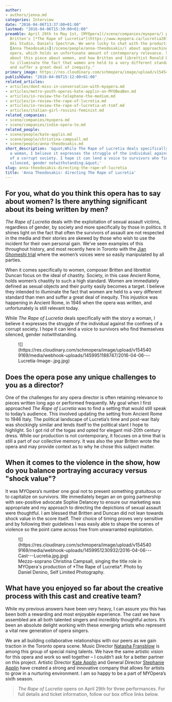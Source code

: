 ```yaml
---
author:
- authors/jenna.md
categories: Interview
date: "2016-04-06T13:37:00+01:00"
lastmod: "2016-04-06T15:39:00+01:00"
preamble: April 29th to May 1st, [MYOpera](/scene/companies/myopera/) presents Benjamin
  Britten's [*The Rape of Lucretia*](https://www.myopera.ca/lucretia2016/) at Toronto's
  Aki Studio, Daniels Spectrum. We were lucky to chat with the production's director,
  [Anna Theodosakis](/scene/people/anna-theodosakis/) about approaching this difficult
  opera, which holds an unfortunate amount of contemporary relevance. She speaks eloquently
  about this piece about women, and how Britten and librettist Ronald Duncan "intended
  to illuminate the fact that women are held to a very different standard than men
  and suffer a great deal of inequity."
primary_image: https://res.cloudinary.com/schmopera/image/upload/v1545409169/media/webhook-uploads/1459947478011/2016-04-06---Anna-Theodosakis.jpg.jpg
publishDate: "2016-04-06T15:12:00+01:00"
related_articles:
- articles/dont-miss-in-conversation-with-myopera.md
- articles/metro-youth-operas-kate-applin-on-MYOBeaBen.md
- articles/in-review-the-telephone-the-medium.md
- articles/in-review-the-rape-of-lucretia.md
- articles/in-review-the-rape-of-lucretia-at-tsmf.md
- articles/italian-girl-rossini-feminist.md
related_companies:
- scene/companies/myopera.md
- scene/companies/indie-opera-to.md
related_people:
- scene/people/kate-applin.md
- scene/people/christina-campsall.md
- scene/people/anna-theodosakis.md
short_description: '&quot;While The Rape of Lucretia deals specifically with the story
  a woman, I believe it expresses the struggle of the individual against the confines
  of a corrupt society. I hope it can lend a voice to survivors who find themselves
  silenced, gender notwithstanding.&quot;'
slug: anna-theodosakis-directing-the-rape-of-lucretia
title: 'Anna Theodosakis: directing The Rape of Lucretia'
---
```


## For you, what do you think this opera has to say about women? Is there anything significant about its being written by men?
 
*The Rape of Lucretia* deals with the exploitation of sexual assault victims, regardless of gender, by society and more specifically by those in politics. It shines light on the fact that often the survivors of assault are not respected in the media and their stories are skewed by those who wish to use the incident for their own personal gain. We’ve seen examples of this throughout history, and most recently here in Toronto with the [Jian Ghomeshi trial](http://www.theglobeandmail.com/news/national/jian-ghomeshi/article28476713/) where the women’s voices were so easily manipulated by all parties.
 
When it comes specifically to women, composer Britten and librettist Duncan focus on the ideal of chastity. Society, in this case Ancient Rome, holds women’s chastity to such a high standard. Women are immediately defined as sexual objects and their purity easily becomes a target. I believe they intended to illuminate the fact that women are held to a very different standard than men and suffer a great deal of inequity. This injustice was happening in Ancient Rome, in 1946 when the opera was written, and unfortunately is still relevant today.
 
While *The Rape of Lucretia* deals specifically with the story a woman, I believe it expresses the struggle of the individual against the confines of a corrupt society. I hope it can lend a voice to survivors who find themselves silenced, gender notwithstanding.

<figure data-type="image">![](https://res.cloudinary.com/schmopera/image/upload/v1545409169/media/webhook-uploads/1459951188747/2016-04-06---Lucretia-Image-.jpg.jpg)
</figure>
 
## Does the opera pose any unique challenges to you as a director?
 
One of the challenges for any opera director is often retaining relevance to pieces written long ago or performed frequently. My goal when I first approached *The Rape of Lucretia* was to find a setting that would still speak to today’s audience. This involved updating the setting from Ancient Rome to 1946 Italy. The political landscape of Lucretia’s time and post-war Italy was shockingly similar and lends itself to the political slant I hope to highlight. So I got rid of the togas and opted for elegant mid-20th century dress. While our production is not contemporary, it focuses on a time that is still a part of our collective memory. It was also the year Britten wrote the opera and may provide context as to why he chose this subject matter.

## When it comes to the violence in the show, how do you balance portraying accuracy versus "shock value"?
 
It was MYOpera’s number one goal not to present something gratuitous or to capitalize on survivors. We immediately began an on going partnership with sex-positive advocate Sophie Delancey to ensure our marketing was appropriate and my approach to directing the depictions of sexual assault were thoughtful. I am blessed that Britten and Duncan did not lean towards shock value in the score itself. Their choice of timing proves very sensitive and by following their guidelines I was easily able to shape the scenes of violence so the point came across free from unwarranted exploitation.

<figure data-type="image">![](https://res.cloudinary.com/schmopera/image/upload/v1545409169/media/webhook-uploads/1459951230932/2016-04-06---Cast---Lucretia.jpg.jpg)
<figcaption>Mezzo-soprano Christina Campsall, singing the title role in MYOpera's production of *The Rape of Lucretia*. Photo by Daniel Denino, Self Limited Photography.</figcaption>
</figure>
 
## What have you enjoyed so far about the creative process with this cast and creative team?
 
While my previous answers have been very heavy, I can assure you this has been both a rewarding and most enjoyable experience. The cast we have assembled are all both talented singers and incredibly thoughtful actors. It’s been an absolute delight working with these emerging artists who represent a vital new generation of opera singers. 

We are all building collaborative relationships with our peers as we gain traction in the Toronto opera scene. Music Director [Natasha Fransblow](https://www.myopera.ca/our-team/#natasha) is among this group of special rising talents. We have the same artistic vision for this opera and work so well together – I couldn’t ask for a better partner on this project. Artistic Director [Kate Applin](https://www.myopera.ca/our-team/#kate) and General Director [Stephanie Applin](https://www.myopera.ca/our-team/#stephanie) have created a strong and innovative company that allows for artists to grow in a nurturing environment. I am so happy to be a part of MYOpera’s sixth season. 

>*The Rape of Lucretia* opens on April 29th for three performances. For full details and ticket information, follow our box office links below.
